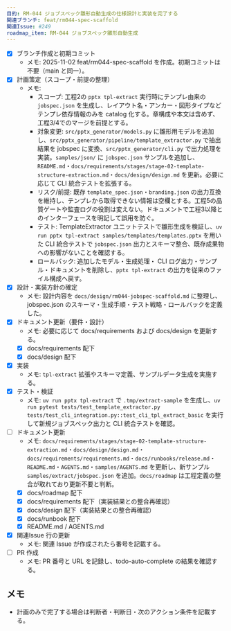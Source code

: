 ```yaml
---
目的: RM-044 ジョブスペック雛形自動生成の仕様設計と実装を完了する
関連ブランチ: feat/rm044-spec-scaffold
関連Issue: #249
roadmap_item: RM-044 ジョブスペック雛形自動生成
---
```


- [x] ブランチ作成と初期コミット
  - メモ: 2025-11-02 feat/rm044-spec-scaffold を作成。初期コミットは不要（main と同一）。
- [x] 計画策定（スコープ・前提の整理）
  - メモ:
    - スコープ: 工程2の `pptx tpl-extract` 実行時にテンプレ由来の `jobspec.json` を生成し、レイアウト名・アンカー・図形タイプなどテンプレ依存情報のみを catalog 化する。章構成や本文は含めず、工程3/4でのマージを前提とする。
    - 対象変更: `src/pptx_generator/models.py` に雛形用モデルを追加し、`src/pptx_generator/pipeline/template_extractor.py` で抽出結果を jobspec に変換、`src/pptx_generator/cli.py` で出力処理を実装。`samples/json/` に `jobspec.json` サンプルを追加し、`README.md`・`docs/requirements/stages/stage-02-template-structure-extraction.md`・`docs/design/design.md` を更新。必要に応じて CLI 統合テストを拡張する。
    - リスク/前提: 既存 `template_spec.json`・`branding.json` の出力互換を維持し、テンプレから取得できない情報は空欄とする。工程5の品質ゲートや監査ログの役割は変えない。ドキュメントで工程3以降とのインターフェースを明記して誤用を防ぐ。
    - テスト: TemplateExtractor ユニットテストで雛形生成を検証し、`uv run pptx tpl-extract samples/templates/templates.pptx` を用いた CLI 統合テストで `jobspec.json` 出力とスキーマ整合、既存成果物への影響がないことを確認する。
    - ロールバック: 追加したモデル・生成処理・ CLI ログ出力・サンプル・ドキュメントを削除し、`pptx tpl-extract` の出力を従来のファイル構成へ戻す。
- [x] 設計・実装方針の確定
  - メモ: 設計内容を `docs/design/rm044-jobspec-scaffold.md` に整理し、jobspec.json のスキーマ・生成手順・テスト戦略・ロールバックを定義した。
- [x] ドキュメント更新（要件・設計）
  - メモ: 必要に応じて docs/requirements および docs/design を更新する。
  - [x] docs/requirements 配下
  - [x] docs/design 配下
- [x] 実装
  - メモ: `tpl-extract` 拡張やスキーマ定義、サンプルデータ生成を実施する。
- [x] テスト・検証
  - メモ: `uv run pptx tpl-extract` で `.tmp/extract-sample` を生成し、`uv run pytest tests/test_template_extractor.py tests/test_cli_integration.py::test_cli_tpl_extract_basic` を実行して新規ジョブスペック出力と CLI 統合テストを確認。
- [ ] ドキュメント更新
  - メモ: `docs/requirements/stages/stage-02-template-structure-extraction.md`・`docs/design/design.md`・`docs/requirements/requirements.md`・`docs/runbooks/release.md`・`README.md`・`AGENTS.md`・`samples/AGENTS.md` を更新し、新サンプル `samples/extract/jobspec.json` を追加。`docs/roadmap` は工程定義の整合が取れており更新不要と判断。
  - [x] docs/roadmap 配下
  - [x] docs/requirements 配下（実装結果との整合再確認）
  - [x] docs/design 配下（実装結果との整合再確認）
  - [x] docs/runbook 配下
  - [x] README.md / AGENTS.md
- [x] 関連Issue 行の更新
  - メモ: 関連 Issue が作成されたら番号を記載する。
- [ ] PR 作成
  - メモ: PR 番号と URL を記録し、todo-auto-complete の結果を確認する。

## メモ
- 計画のみで完了する場合は判断者・判断日・次のアクション条件を記載する。

